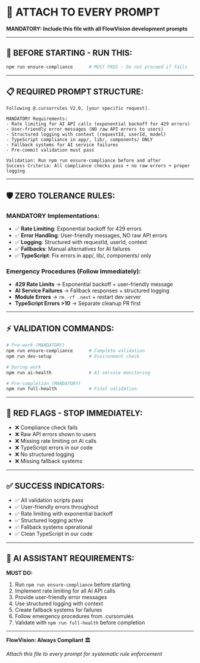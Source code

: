 # 🎯 ATTACH TO EVERY PROMPT

**MANDATORY: Include this file with all FlowVision development prompts**

---

## 🚨 **BEFORE STARTING - RUN THIS:**
```bash
npm run ensure-compliance      # MUST PASS - Do not proceed if fails
```

---

## 📋 **REQUIRED PROMPT STRUCTURE:**

```
Following @.cursorrules V2.0, [your specific request].

MANDATORY Requirements:
- Rate limiting for AI API calls (exponential backoff for 429 errors)  
- User-friendly error messages (NO raw API errors to users)
- Structured logging with context (requestId, userId, model)
- TypeScript compliance in app/, lib/, components/ ONLY
- Fallback systems for AI service failures
- Pre-commit validation must pass

Validation: Run npm run ensure-compliance before and after
Success Criteria: All compliance checks pass + no raw errors + proper logging
```

---

## 🛡️ **ZERO TOLERANCE RULES:**

### **MANDATORY Implementations:**
- ✅ **Rate Limiting**: Exponential backoff for 429 errors
- ✅ **Error Handling**: User-friendly messages, NO raw API errors
- ✅ **Logging**: Structured with requestId, userId, context
- ✅ **Fallbacks**: Manual alternatives for AI failures
- ✅ **TypeScript**: Fix errors in app/, lib/, components/ only

### **Emergency Procedures (Follow Immediately):**
- **429 Rate Limits** → Exponential backoff + user-friendly message
- **AI Service Failures** → Fallback responses + structured logging
- **Module Errors** → `rm -rf .next` + restart dev server
- **TypeScript Errors >10** → Separate cleanup PR first

---

## ⚡ **VALIDATION COMMANDS:**

```bash
# Pre-work (MANDATORY)
npm run ensure-compliance      # Complete validation
npm run dev-setup              # Environment check

# During work
npm run ai-health              # AI service monitoring

# Pre-completion (MANDATORY)  
npm run full-health            # Final validation
```

---

## 🚨 **RED FLAGS - STOP IMMEDIATELY:**
- ❌ Compliance check fails
- ❌ Raw API errors shown to users
- ❌ Missing rate limiting on AI calls
- ❌ TypeScript errors in our code
- ❌ No structured logging
- ❌ Missing fallback systems

---

## ✅ **SUCCESS INDICATORS:**
- ✅ All validation scripts pass
- ✅ User-friendly errors throughout
- ✅ Rate limiting with exponential backoff
- ✅ Structured logging active
- ✅ Fallback systems operational
- ✅ Clean TypeScript in our code

---

## 🎯 **AI ASSISTANT REQUIREMENTS:**

**MUST DO:**
1. Run `npm run ensure-compliance` before starting
2. Implement rate limiting for all AI API calls
3. Provide user-friendly error messages
4. Use structured logging with context
5. Create fallback systems for failures
6. Follow emergency procedures from .cursorrules
7. Validate with `npm run full-health` before completion

---

**FlowVision: Always Compliant** 🏛️

*Attach this file to every prompt for systematic rule enforcement*

